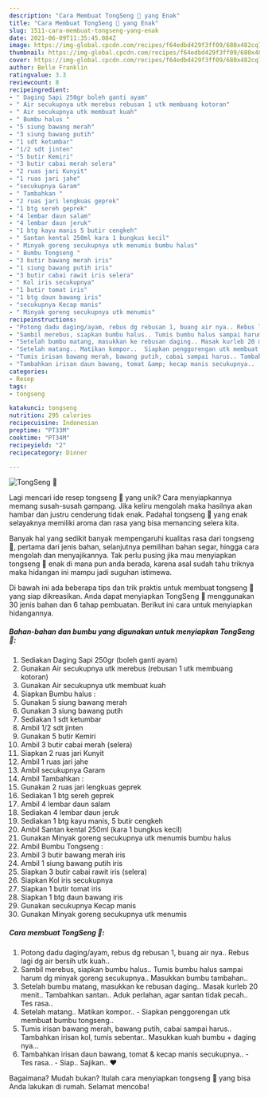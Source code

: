 ```yaml
---
description: "Cara Membuat TongSeng 🐄 yang Enak"
title: "Cara Membuat TongSeng 🐄 yang Enak"
slug: 1511-cara-membuat-tongseng-yang-enak
date: 2021-06-09T11:35:45.084Z
image: https://img-global.cpcdn.com/recipes/f64edbd429f3ff09/680x482cq70/tongseng-🐄-foto-resep-utama.jpg
thumbnail: https://img-global.cpcdn.com/recipes/f64edbd429f3ff09/680x482cq70/tongseng-🐄-foto-resep-utama.jpg
cover: https://img-global.cpcdn.com/recipes/f64edbd429f3ff09/680x482cq70/tongseng-🐄-foto-resep-utama.jpg
author: Belle Franklin
ratingvalue: 3.3
reviewcount: 8
recipeingredient:
- " Daging Sapi 250gr boleh ganti ayam"
- " Air secukupnya utk merebus rebusan 1 utk membuang kotoran"
- " Air secukupnya utk membuat kuah"
- " Bumbu halus "
- "5 siung bawang merah"
- "3 siung bawang putih"
- "1 sdt ketumbar"
- "1/2 sdt jinten"
- "5 butir Kemiri"
- "3 butir cabai merah selera"
- "2 ruas jari Kunyit"
- "1 ruas jari jahe"
- "secukupnya Garam"
- " Tambahkan "
- "2 ruas jari lengkuas geprek"
- "1 btg sereh geprek"
- "4 lembar daun salam"
- "4 lembar daun jeruk"
- "1 btg kayu manis 5 butir cengkeh"
- " Santan kental 250ml kara 1 bungkus kecil"
- " Minyak goreng secukupnya utk menumis bumbu halus"
- " Bumbu Tongseng "
- "3 butir bawang merah iris"
- "1 siung bawang putih iris"
- "3 butir cabai rawit iris selera"
- " Kol iris secukupnya"
- "1 butir tomat iris"
- "1 btg daun bawang iris"
- "secukupnya Kecap manis"
- " Minyak goreng secukupnya utk menumis"
recipeinstructions:
- "Potong dadu daging/ayam, rebus dg rebusan 1, buang air nya.. Rebus lagi dg air bersih utk kuah.."
- "Sambil merebus, siapkan bumbu halus.. Tumis bumbu halus sampai harum dg minyak goreng secukupnya.. Masukkan bumbu tambahan.."
- "Setelah bumbu matang, masukkan ke rebusan daging.. Masak kurleb 20 menit.. Tambahkan santan.. Aduk perlahan, agar santan tidak pecah.. Tes rasa.."
- "Setelah matang.. Matikan kompor..  Siapkan penggorengan utk membuat bumbu tongseng.."
- "Tumis irisan bawang merah, bawang putih, cabai sampai harus.. Tambahkan irisan kol, tumis sebentar.. Masukkan kuah bumbu + daging nya..."
- "Tambahkan irisan daun bawang, tomat &amp; kecap manis secukupnya..  Tes rasa..  Siap.. Sajikan.. ❤"
categories:
- Resep
tags:
- tongseng

katakunci: tongseng 
nutrition: 295 calories
recipecuisine: Indonesian
preptime: "PT33M"
cooktime: "PT34M"
recipeyield: "2"
recipecategory: Dinner

---
```



![TongSeng 🐄](https://img-global.cpcdn.com/recipes/f64edbd429f3ff09/680x482cq70/tongseng-🐄-foto-resep-utama.jpg)

Lagi mencari ide resep tongseng 🐄 yang unik? Cara menyiapkannya memang susah-susah gampang. Jika keliru mengolah maka hasilnya akan hambar dan justru cenderung tidak enak. Padahal tongseng 🐄 yang enak selayaknya memiliki aroma dan rasa yang bisa memancing selera kita.

Banyak hal yang sedikit banyak mempengaruhi kualitas rasa dari tongseng 🐄, pertama dari jenis bahan, selanjutnya pemilihan bahan segar, hingga cara mengolah dan menyajikannya. Tak perlu pusing jika mau menyiapkan tongseng 🐄 enak di mana pun anda berada, karena asal sudah tahu triknya maka hidangan ini mampu jadi suguhan istimewa.




Di bawah ini ada beberapa tips dan trik praktis untuk membuat tongseng 🐄 yang siap dikreasikan. Anda dapat menyiapkan TongSeng 🐄 menggunakan 30 jenis bahan dan 6 tahap pembuatan. Berikut ini cara untuk menyiapkan hidangannya.

<!--inarticleads1-->

##### Bahan-bahan dan bumbu yang digunakan untuk menyiapkan TongSeng 🐄:

1. Sediakan  Daging Sapi 250gr (boleh ganti ayam)
1. Gunakan  Air secukupnya utk merebus (rebusan 1 utk membuang kotoran)
1. Gunakan  Air secukupnya utk membuat kuah
1. Siapkan  Bumbu halus :
1. Gunakan 5 siung bawang merah
1. Gunakan 3 siung bawang putih
1. Sediakan 1 sdt ketumbar
1. Ambil 1/2 sdt jinten
1. Gunakan 5 butir Kemiri
1. Ambil 3 butir cabai merah (selera)
1. Siapkan 2 ruas jari Kunyit
1. Ambil 1 ruas jari jahe
1. Ambil secukupnya Garam
1. Ambil  Tambahkan :
1. Gunakan 2 ruas jari lengkuas geprek
1. Sediakan 1 btg sereh geprek
1. Ambil 4 lembar daun salam
1. Sediakan 4 lembar daun jeruk
1. Sediakan 1 btg kayu manis, 5 butir cengkeh
1. Ambil  Santan kental 250ml (kara 1 bungkus kecil)
1. Gunakan  Minyak goreng secukupnya utk menumis bumbu halus
1. Ambil  Bumbu Tongseng :
1. Ambil 3 butir bawang merah iris
1. Ambil 1 siung bawang putih iris
1. Siapkan 3 butir cabai rawit iris (selera)
1. Siapkan  Kol iris secukupnya
1. Siapkan 1 butir tomat iris
1. Siapkan 1 btg daun bawang iris
1. Gunakan secukupnya Kecap manis
1. Gunakan  Minyak goreng secukupnya utk menumis




<!--inarticleads2-->

##### Cara membuat TongSeng 🐄:

1. Potong dadu daging/ayam, rebus dg rebusan 1, buang air nya.. Rebus lagi dg air bersih utk kuah..
1. Sambil merebus, siapkan bumbu halus.. Tumis bumbu halus sampai harum dg minyak goreng secukupnya.. Masukkan bumbu tambahan..
1. Setelah bumbu matang, masukkan ke rebusan daging.. Masak kurleb 20 menit.. Tambahkan santan.. Aduk perlahan, agar santan tidak pecah.. Tes rasa..
1. Setelah matang.. Matikan kompor..  - Siapkan penggorengan utk membuat bumbu tongseng..
1. Tumis irisan bawang merah, bawang putih, cabai sampai harus.. Tambahkan irisan kol, tumis sebentar.. Masukkan kuah bumbu + daging nya...
1. Tambahkan irisan daun bawang, tomat &amp; kecap manis secukupnya..  - Tes rasa..  - Siap.. Sajikan.. ❤




Bagaimana? Mudah bukan? Itulah cara menyiapkan tongseng 🐄 yang bisa Anda lakukan di rumah. Selamat mencoba!
